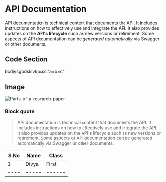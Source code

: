 # API Documentation
API documentation is technical content that documents the API. It includes instructions on how to effectively use and integrate the API. 
It also provides updates on the **API's lifecycle** such as new versions or retirement. 
Some aspects of API documentation can be *generated automatically* via Swagger or other documents.
## Code Section
bcdiysgbdsklvkpssc
'a=b=c'
## Image
![Parts-of-a-research-paper](https://user-images.githubusercontent.com/99109255/173221473-00cc5afe-32e1-4c2b-8955-1d7f38d3d9f8.png)
### Block quote
> API documentation is technical content that documents the API. It includes instructions on how to effectively use and integrate the API. It also provides updates on the API's lifecycle such as new versions or retirement. Some aspects of API documentation can be generated automatically via Swagger or other documents.
>
|S.No| Name| Class|
|----|-----|------|
|1   |Divya| First|
|----|-----|------|
